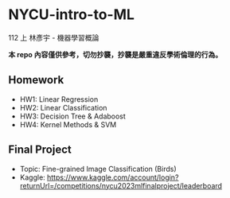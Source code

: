 # NYCU-intro-to-ML
112 上 林彥宇 - 機器學習概論

**本 repo 內容僅供參考，切勿抄襲，抄襲是嚴重違反學術倫理的行為。**

## Homework

- HW1: Linear Regression
- HW2: Linear Classification
- HW3: Decision Tree & Adaboost
- HW4: Kernel Methods & SVM

## Final Project

- Topic: Fine-grained Image Classification (Birds)
- Kaggle: https://www.kaggle.com/account/login?returnUrl=/competitions/nycu2023mlfinalproject/leaderboard
